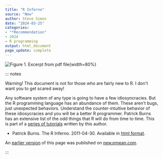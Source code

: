 ```yaml
---
title: "R Inferno"
source: "New"
author: Steve Simon
date: "2024-03-25"
categories:
- "*Recommendation"
- 2024
- R programming
output: html_document
page_update: complete
---
```


![Figure 1. Excerpt from pdf file](http://www.pmean.com/new-images/24/r-inferno-01.png){width=80%}

::: notes

Warning! This document is not for those who are fairly new to R. I don't want you to get scared away!

Any software system of any type is going to have a few idiosyncracies. But the R programming language has an abundance of them. These aren't bugs, just unexpected behaviors. Understand the counter-intuitive behavior of these idiosycracies and you will be a better R programmer. Patrick Burns has an extensive list of the odd things that R will do from time to time. This is part of a [series of tutorials][ref-burns-nodate] written by this author.

-   Patrick Burns. The R Inferno. 2011-04-30. Available in [html format][ref-burns-2011].

[ref-burns-2011]: https://www.burns-stat.com/pages/Tutor/R_inferno.pdf
[ref-burns-nodate]: https://www.burns-stat.com/documents/tutorials/

An [earlier version][sim2] of this page was published on [new.pmean.com][sim1].

[sim1]: http://new.pmean.com
[sim2]: http://new.pmean.com/r-inferno/

:::
